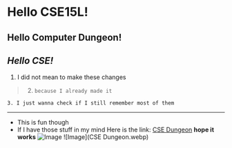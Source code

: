 # Hello CSE15L!
## **Hello Computer Dungeon!**
## *Hello CSE!*
1. I did not mean to make these changes
> 2. `because I already made it`
```
3. I just wanna check if I still remember most of them
```
---
* This is fun though
* If I have those stuff in my mind
Here is the link: [CSE Dungeon](https://www.reddit.com/r/UCSD/comments/2p8272/this_was_the_cse_basement_last_night/) 
**hope it works**
![Image](https://external-preview.redd.it/KtIQj_UcBfKQPUDrFmMSs8mK28jBFuxSkTLe145oJXw.jpg?auto=webp&v=enabled&s=ee26c606cedad7cf279755bd3264fafb4ae77564)
![Image](CSE Dungeon.webp)
